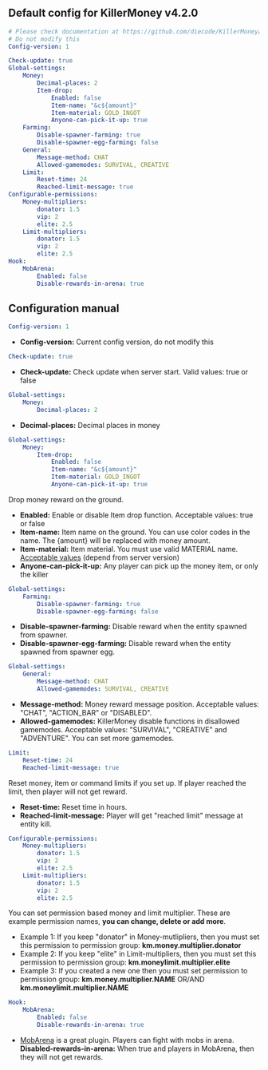 ## Default config for KillerMoney v4.2.0

```yaml
# Please check documentation at https://github.com/diecode/KillerMoney/blob/master/docs/Config.md
# Do not modify this
Config-version: 1

Check-update: true
Global-settings:
    Money:
        Decimal-places: 2
        Item-drop:
            Enabled: false
            Item-name: "&c${amount}"
            Item-material: GOLD_INGOT
            Anyone-can-pick-it-up: true
    Farming:
        Disable-spawner-farming: true
        Disable-spawner-egg-farming: false
    General:
        Message-method: CHAT
        Allowed-gamemodes: SURVIVAL, CREATIVE
    Limit:
        Reset-time: 24
        Reached-limit-message: true
Configurable-permissions:
    Money-multipliers:
        donator: 1.5
        vip: 2
        elite: 2.5
    Limit-multipliers:
        donator: 1.5
        vip: 2
        elite: 2.5
Hook:
    MobArena:
        Enabled: false
        Disable-rewards-in-arena: true
```

## Configuration manual

```yaml
Config-version: 1
```

+ **Config-version:** Current config version, do not modify this

```yaml
Check-update: true
```

+ **Check-update:** Check update when server start. Valid values: true or false

```yaml
Global-settings:
    Money:
        Decimal-places: 2
```

+ **Decimal-places:** Decimal places in money

```yaml
Global-settings:
    Money:
        Item-drop:
            Enabled: false
            Item-name: "&c${amount}"
            Item-material: GOLD_INGOT
            Anyone-can-pick-it-up: true
```

Drop money reward on the ground. 

+ **Enabled:** Enable or disable Item drop function. Acceptable values: true or false
+ **Item-name:** Item name on the ground. You can use color codes in the name. The {amount} will be replaced with money amount.
+ **Item-material:** Item material. You must use valid MATERIAL name. [Acceptable values](https://hub.spigotmc.org/javadocs/spigot/org/bukkit/Material.html) (depend from server version)
+ **Anyone-can-pick-it-up:** Any player can pick up the money item, or only the killer

```yaml
Global-settings:
    Farming:
        Disable-spawner-farming: true
        Disable-spawner-egg-farming: false
```

+ **Disable-spawner-farming:** Disable reward when the entity spawned from spawner.
+ **Disable-spawner-egg-farming:** Disable reward when the entity spawned from spawner egg.

```yaml
Global-settings:
    General:
        Message-method: CHAT
        Allowed-gamemodes: SURVIVAL, CREATIVE
```

+ **Message-method:** Money reward message position. Acceptable values: "CHAT", "ACTION_BAR" or "DISABLED".
+ **Allowed-gamemodes:** KillerMoney disable functions in disallowed gamemodes. Acceptable values: "SURVIVAL", "CREATIVE" and "ADVENTURE".
You can set more gamemodes.

```yaml
Limit:
    Reset-time: 24
    Reached-limit-message: true
```

Reset money, item or command limits if you set up. If player reached the limit, then player will not get reward.

+ **Reset-time:** Reset time in hours.
+ **Reached-limit-message:** Player will get "reached limit" message at entity kill.

```yaml
Configurable-permissions:
    Money-multipliers:
        donator: 1.5
        vip: 2
        elite: 2.5
    Limit-multipliers:
        donator: 1.5
        vip: 2
        elite: 2.5
```

You can set permission based money and limit multiplier. These are example permission names, **you can change, delete or add more**.

+ Example 1: If you keep "donator" in Money-mutlipliers, then you must set this permission to permission group: **km.money.multiplier.donator**
+ Example 2: If you keep "elite" in Limit-multipliers, then you must set this permission to permission group: **km.moneylimit.multiplier.elite**
+ Example 3: If you created a new one then you must set permission to permission group: **km.money.multiplier.NAME** OR/AND **km.moneylimit.multiplier.NAME**

```yaml
Hook:
    MobArena:
        Enabled: false
        Disable-rewards-in-arena: true
```

+ [MobArena](https://dev.bukkit.org/projects/mobarena) is a great plugin. Players can fight with mobs in arena.
**Disabled-rewards-in-arena:** When true and players in MobArena, then they will not get rewards.
